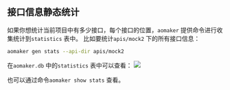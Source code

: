 ## 接口信息静态统计
如果你想统计当前项目中有多少接口，每个接口的位置，`aomaker` 提供命令进行收集统计到`statistics` 表中。
比如要统计`apis/mock2` 下的所有接口信息：
```bash
aomaker gen stats --api-dir apis/mock2 
```

在`aomaker.db` 中的`statistics` 表中可以查看：
![](https://picgo2listen.oss-cn-beijing.aliyuncs.com/imgs/aomaker%20v3.0%E6%96%B0%E5%8A%9F%E8%83%BD%EF%BC%88%E5%90%ABquick%20start%EF%BC%89-20250330.png)

也可以通过命令`aomaker show stats` 查看。
